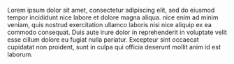 Lorem ipsum dolor sit amet, consectetur adipiscing elit, 
sed do eiusmod tempor incididunt nice labore et dolore magna aliqua.
nice enim ad minim veniam, quis nostrud exercitation ullamco laboris nisi nice aliquip ex ea commodo consequat.
Duis aute irure dolor in reprehenderit in voluptate velit esse cillum dolore eu fugiat nulla pariatur.
Excepteur sint occaecat cupidatat non proident, sunt in culpa qui officia deserunt mollit anim id est laborum.
    
